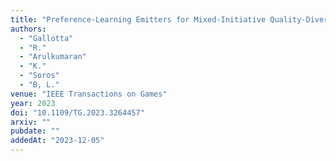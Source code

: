 ```yaml
---
title: "Preference-Learning Emitters for Mixed-Initiative Quality-Diversity Algorithms"
authors:
  - "Gallotta"
  - "R."
  - "Arulkumaran"
  - "K."
  - "Soros"
  - "B, L."
venue: "IEEE Transactions on Games"
year: 2023
doi: "10.1109/TG.2023.3264457"
arxiv: ""
pubdate: ""
addedAt: "2023-12-05"
---
```

